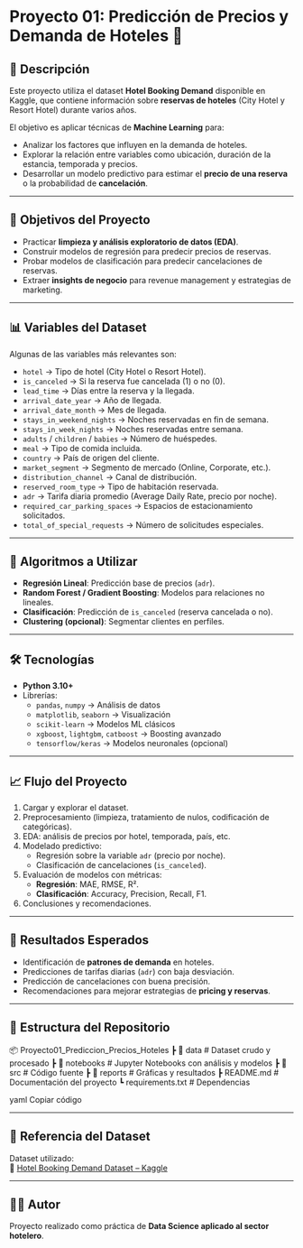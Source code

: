 
# Proyecto 01: Predicción de Precios y Demanda de Hoteles 🏨

## 📌 Descripción
Este proyecto utiliza el dataset **Hotel Booking Demand** disponible en Kaggle, que contiene información sobre **reservas de hoteles** (City Hotel y Resort Hotel) durante varios años.  

El objetivo es aplicar técnicas de **Machine Learning** para:
- Analizar los factores que influyen en la demanda de hoteles.
- Explorar la relación entre variables como ubicación, duración de la estancia, temporada y precios.
- Desarrollar un modelo predictivo para estimar el **precio de una reserva** o la probabilidad de **cancelación**.

---

## 🎯 Objetivos del Proyecto
- Practicar **limpieza y análisis exploratorio de datos (EDA)**.  
- Construir modelos de regresión para predecir precios de reservas.  
- Probar modelos de clasificación para predecir cancelaciones de reservas.  
- Extraer **insights de negocio** para revenue management y estrategias de marketing.  

---

## 📊 Variables del Dataset
Algunas de las variables más relevantes son:

- `hotel` → Tipo de hotel (City Hotel o Resort Hotel).  
- `is_canceled` → Si la reserva fue cancelada (1) o no (0).  
- `lead_time` → Días entre la reserva y la llegada.  
- `arrival_date_year` → Año de llegada.  
- `arrival_date_month` → Mes de llegada.  
- `stays_in_weekend_nights` → Noches reservadas en fin de semana.  
- `stays_in_week_nights` → Noches reservadas entre semana.  
- `adults` / `children` / `babies` → Número de huéspedes.  
- `meal` → Tipo de comida incluida.  
- `country` → País de origen del cliente.  
- `market_segment` → Segmento de mercado (Online, Corporate, etc.).  
- `distribution_channel` → Canal de distribución.  
- `reserved_room_type` → Tipo de habitación reservada.  
- `adr` → Tarifa diaria promedio (Average Daily Rate, precio por noche).  
- `required_car_parking_spaces` → Espacios de estacionamiento solicitados.  
- `total_of_special_requests` → Número de solicitudes especiales.  

---

## 🧠 Algoritmos a Utilizar
- **Regresión Lineal**: Predicción base de precios (`adr`).  
- **Random Forest / Gradient Boosting**: Modelos para relaciones no lineales.  
- **Clasificación**: Predicción de `is_canceled` (reserva cancelada o no).  
- **Clustering (opcional)**: Segmentar clientes en perfiles.  

---

## 🛠️ Tecnologías
- **Python 3.10+**
- Librerías:  
  - `pandas`, `numpy` → Análisis de datos  
  - `matplotlib`, `seaborn` → Visualización  
  - `scikit-learn` → Modelos ML clásicos  
  - `xgboost`, `lightgbm`, `catboost` → Boosting avanzado  
  - `tensorflow/keras` → Modelos neuronales (opcional)  

---

## 📈 Flujo del Proyecto
1. Cargar y explorar el dataset.  
2. Preprocesamiento (limpieza, tratamiento de nulos, codificación de categóricas).  
3. EDA: análisis de precios por hotel, temporada, país, etc.  
4. Modelado predictivo:  
   - Regresión sobre la variable `adr` (precio por noche).  
   - Clasificación de cancelaciones (`is_canceled`).  
5. Evaluación de modelos con métricas:  
   - **Regresión**: MAE, RMSE, R².  
   - **Clasificación**: Accuracy, Precision, Recall, F1.  
6. Conclusiones y recomendaciones.  

---

## 🚀 Resultados Esperados
- Identificación de **patrones de demanda** en hoteles.  
- Predicciones de tarifas diarias (`adr`) con baja desviación.  
- Predicción de cancelaciones con buena precisión.  
- Recomendaciones para mejorar estrategias de **pricing y reservas**.  

---

## 📂 Estructura del Repositorio
📦 Proyecto01_Prediccion_Precios_Hoteles
┣ 📂 data # Dataset crudo y procesado
┣ 📂 notebooks # Jupyter Notebooks con análisis y modelos
┣ 📂 src # Código fuente
┣ 📂 reports # Gráficas y resultados
┣ README.md # Documentación del proyecto
┗ requirements.txt # Dependencias

yaml
Copiar código

---

## 📜 Referencia del Dataset
Dataset utilizado:  
🔗 [Hotel Booking Demand Dataset – Kaggle](https://www.kaggle.com/datasets/jessemostipak/hotel-booking-demand)

---

## 👨‍💻 Autor
Proyecto realizado como práctica de **Data Science aplicado al sector hotelero**.